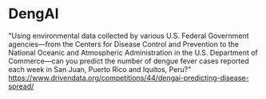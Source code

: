 # DengAI

"Using environmental data collected by various U.S. Federal Government agencies—from the Centers for Disease Control and Prevention to the National Oceanic and Atmospheric Administration in the U.S. Department of Commerce—can you predict the number of dengue fever cases reported each week in San Juan, Puerto Rico and Iquitos, Peru?"
https://www.drivendata.org/competitions/44/dengai-predicting-disease-spread/


